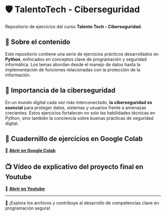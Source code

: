 # 🛡️ TalentoTech - Ciberseguridad

Repositorio de ejercicios del curso **Talento Tech - Ciberseguridad**.

## 🐍 Sobre el contenido

Este repositorio contiene una serie de ejercicios prácticos desarrollados en **Python**, enfocados en conceptos clave de programación y seguridad informática. Los temas abordan desde el manejo de datos hasta la implementación de funciones relacionadas con la protección de la información.

## 🔐 Importancia de la ciberseguridad

En un mundo digital cada vez más interconectado, **la ciberseguridad es esencial** para proteger datos, sistemas y usuarios frente a amenazas crecientes. Estos ejercicios fortalecen no solo las habilidades técnicas en Python, sino también la conciencia sobre buenas prácticas de seguridad digital.

## 📝 Cuadernillo de ejercicios en Google Colab

🔗 **[Abrir en Google Colab](https://colab.research.google.com/drive/15NYPJnXsJQvS8RUMgNcnP4GhLy8W561Q?usp=sharing)**

## 📺 Vídeo de explicativo del proyecto final en Youtube

🔗 **[Abrir en Youtube]()**

---

📁 ¡Explora los archivos y contribuye al desarrollo de competencias clave en programación segura!